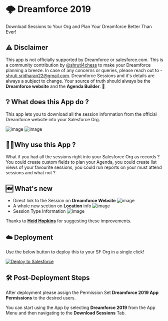 # 🌩️ Dreamforce 2019
Download Sessions to Your Org and Plan Your Dreamforce Better Than Ever!

## ⚠️ Disclaimer
This app is not officially supported by Dreamforce or salesforce.com. This is a community contribution by <a href="https://twitter.com/shruti4chess" target="_blank">@shruti4chess</a> to make your Dreamforce planning a breeze. In case of any concerns or queries, please reach out to - shruti.sridharan22@gmail.com. Dreamforce Sessions and it's details are always a subject to change. Your source of truth should always be the **Dreamforce website** and the **Agenda Builder**. 🙂

## ❔ What does this App do ?
This app lets you to download all the session information from the official Dreamforce website into your Salesforce Org.

![image](https://user-images.githubusercontent.com/16715515/67030700-98269b00-f12d-11e9-8fac-ea5f495ef803.png)
![image](https://user-images.githubusercontent.com/16715515/67030817-d7ed8280-f12d-11e9-8aaa-ab3cfe2dd354.png)

## 🙋‍♀️Why use this App ?
What if you had all the sessions right into your Salesforce Org as records ? You could create custom fields to plan your Agenda, you could create list views of your favourite sessions, you could run reports on your must attend sessions and what not ?

## 🆕 What's new
* Direct link to the Session on **Dreamforce Website** ![image](https://user-images.githubusercontent.com/16715515/67616574-48646580-f7f8-11e9-9aa3-719d1b04cfce.png)
* A whole new section on **Location** info ![image](https://user-images.githubusercontent.com/16715515/67616594-7cd82180-f7f8-11e9-8884-0a3e90989550.png)
* Session Type Information ![image](https://user-images.githubusercontent.com/16715515/67616658-0f78c080-f7f9-11e9-825c-c1798981c810.png)

Thanks to [**Heid Hopkins**](https://success.salesforce.com/profileview?u=00530000009ZpIVAA0) for suggesting these improvements.

## ☁️ Deployment
Use the below button to deploy this to your SF Org in a single click!

<a href="https://githubsfdeploy.herokuapp.com?owner=shrutis22&repo=Dreamforce-2019">
  <img alt="Deploy to Salesforce"
       src="https://raw.githubusercontent.com/afawcett/githubsfdeploy/master/deploy.png">
</a>

## 🛠️ Post-Deployment Steps
After deployment please assign the Permission Set **Dreamforce 2019 App Permissions** to the desired users.

You can start using the App by selecting **Dreamforce 2019** from the App Menu and then navigating to the **Download Sessions** Tab.
